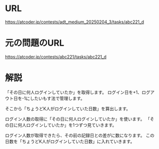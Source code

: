 # URL
https://atcoder.jp/contests/adt_medium_20250204_3/tasks/abc221_d

# 元の問題のURL
https://atcoder.jp/contests/abc221/tasks/abc221_d

# 解説
「その日に何人ログインしていたか」を取得します。
ログイン日を+1、ログアウト日を-1にしたいもす法で管理します。

そこから「ちょうどK人がログインしていた日数」を算出します。

ログイン人数の取得に「その日に何人ログインしていたか」を使います。
「その日に何人ログインしていたか」を1つずつ見ていきます。

ログイン人数が取得できたら、その前の記録日との差がに数になります。
この日数を「ちょうどK人がログインしていた日数」に入れていきます。

